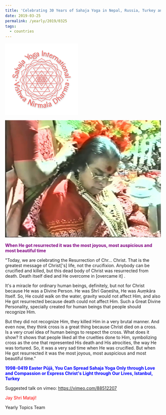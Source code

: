 ```yaml
---
title: 'Celebrating 30 Years of Sahaja Yoga in Nepal, Russia, Turkey and Ukraine, Post 9'
date: 2019-03-25
permalink: /yearly/2019/0325
tags:
  - countries
---
```


![PICTURE 9](/images/image9.png)

<div style="text-align: center"><img src="/images/image16.png" /></div>

<p style="color:purple; text-align:left;">
<b>When He got resurrected it was the most joyous, most auspicious and most beautiful time</b><br>
</p>

"Today, we are celebrating the Resurrection of Chr... Christ. That is the greatest message of Christ['s] life, not the crucifixion. Anybody can be crucified and killed, but this dead body of Christ was resurrected from death. Death itself died and He overcome in [overcame it] . 

It's a miracle for ordinary human beings, definitely, but not for Christ because He was a Divine Person. He was Śhrī Gaṇeśha, He was Auṃkāra Itself. So, He could walk on the water, gravity would not affect Him, and also He got resurrected because death could not affect Him. Such a Great Divine Personality, specially created for human beings that people should recognize Him. 

But they did not recognize Him, they killed Him in a very brutal manner. And even now, they think cross is a great thing because Christ died on a cross. Is a very cruel idea of human beings to respect the cross. What does it show? It shows that people liked all the cruelties done to Him, symbolizing cross as the one that represented His death and His atrocities, the way He was tortured. 
So, it was a very sad time when He was crucified. But when He got resurrected it was the most joyous, most auspicious and most beautiful time."
 
<p style="color:blue;">
<b>1998-0419 Easter Pūjā, You Can Spread Sahaja Yoga Only through Love and Compassion or Express Christ's Light through Our Lives, Istanbul, Turkey</b>
</p>

Suggested talk on vimeo: <a href="https://vimeo.com/88512207"> https://vimeo.com/88512207</a>

<p style="color:red;">Jay Shri Mataji!<br></p>

Yearly Topics Team